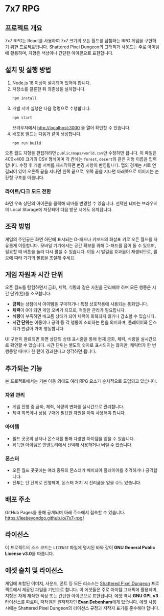 # 7x7 RPG

## 프로젝트 개요
7x7 RPG는 React를 사용하여 7x7 크기의 오픈 월드를 탐험하는 RPG 게임을 구현하기 위한 프로젝트입니다.
Shattered Pixel Dungeon의 그래픽과 사운드는 주로 아이템에 활용하며, 지형은 색상이나 간단한 아이콘으로 표현합니다.

## 설치 및 실행 방법
1. Node.js 18 이상이 설치되어 있어야 합니다.
2. 저장소를 클론한 뒤 의존성을 설치합니다.
   ```bash
   npm install
   ```
3. 개발 서버 실행은 다음 명령으로 수행합니다.
   ```bash
   npm start
   ```
   브라우저에서 <http://localhost:3000> 을 열어 확인할 수 있습니다.
4. 배포용 빌드는 다음과 같이 생성합니다.
   ```bash
   npm run build
   ```

오픈 월드 지형을 편집하려면 `public/maps/world.csv`만 수정하면 됩니다. 이 파일은
400×400 크기의 CSV 형식이며 각 칸에는 `forest`, `desert`와 같은 지형 이름을 입력합니다.
수정 후 개발 서버를 재시작하면 변경 사항이 반영됩니다. 맵의 경계는 서로 연결되어 있어
오른쪽 끝을 지나면 왼쪽 끝으로, 위쪽 끝을 지나면 아래쪽으로 이어지는 순환형 구조를
이룹니다.

### 라이트/다크 모드 전환
화면 우측 상단의 아이콘을 클릭해 테마를 변경할 수 있습니다.
선택한 테마는 브라우저의 Local Storage에 저장되어 다음 방문 시에도 유지됩니다.

## 조작 방법
게임의 주인공은 화면 하단에 표시되는 D-패드나 키보드의 화살표 키로 오픈 월드를 자유롭게 이동합니다.
모바일 기기에서는 공간 확보를 위해 D-패드를 접어 둘 수 있으며, 필요할 때 버튼을 눌러 다시 펼칠 수 있습니다.
이동 시 발걸음 효과음이 재생되므로, 필요에 따라 기기의 볼륨을 조절해 주세요.

## 게임 자원과 시간 단위
오픈 월드를 탐험하면서 금화, 체력, 식량과 같은 자원을 관리해야 하며 모든 행동은 시간 단위(턴)를 소모합니다.

- **금화**는 상점에서 아이템을 구매하거나 특정 상호작용에 사용되는 통화입니다.
- **체력**이 0이 되면 게임 오버가 되므로, 적절한 관리가 필요합니다.
- **식량**이 부족하면 배고픔 상태가 되어 체력이 회복되지 않거나 감소할 수 있습니다.
- **시간 단위**는 이동이나 공격 등 각 행동이 소비하는 턴을 의미하며, 플레이어와 몬스터가 번갈아 가며 행동합니다.

UI 구현이 완료되면 화면 상단의 상태 표시줄을 통해 현재 금화, 체력, 식량을 실시간으로 확인할 수 있습니다. 시간 단위는 별도의 숫자로 표시되지는 않지만, 캐릭터가 한 번 행동할 때마다 한 턴이 경과한다고 생각하면 됩니다.

## 추가되는 기능
본 프로젝트에서는 기본 이동 외에도 여러 RPG 요소가 순차적으로 도입되고 있습니다.

### 자원 관리
- 게임 진행 중 금화, 체력, 식량의 변화를 실시간으로 관리합니다.
- 체력 회복이나 상점 구매에 필요한 자원을 아껴 사용해야 합니다.

### 아이템
- 필드 곳곳의 상자나 몬스터를 통해 다양한 아이템을 얻을 수 있습니다.
- 획득한 아이템은 인벤토리에서 선택해 사용하거나 버릴 수 있습니다.

### 몬스터
- 오픈 월드 곳곳에는 여러 종류의 몬스터가 배치되어 플레이어를 추격하거나 공격합니다.
- 전투는 턴 단위로 진행되며, 몬스터 처치 시 전리품을 얻을 수도 있습니다.

## 배포 주소
GitHub Pages를 통해 공개되며 아래 주소에서 접속할 수 있습니다.
<https://leebeyondgo.github.io/7x7-rpg/>

## 라이선스
이 프로젝트의 소스 코드는 `LICENSE` 파일에 명시된 바와 같이 **GNU General Public License v3.0**을 따릅니다.

## 에셋 출처 및 라이선스
게임에 포함된 이미지, 사운드, 폰트 등 모든 리소스는 [Shattered Pixel Dungeon](https://github.com/00-Evan/shattered-pixel-dungeon) 프로젝트에서 제공된 파일을 기반으로 합니다.
이 에셋들은 주로 아이템 그래픽에 활용되며, 지형은 자체 제작한 색상 또는 간단한 아이콘으로 표현됩니다.
에셋 역시 **GNU GPL v3** 라이선스를 따르며, 저작권은 원저작자인 **Evan Debenham**에게 있습니다.
에셋 사용 시에는 Shattered Pixel Dungeon의 라이선스 규정과 저작자 표기를 준수해야 합니다.
